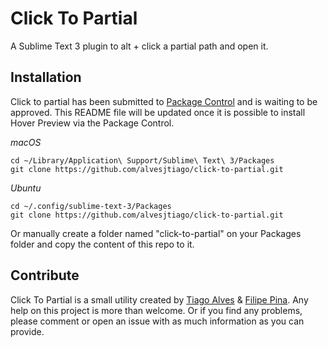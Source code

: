 # Click To Partial

A Sublime Text 3 plugin to alt + click a partial path and open it.

## Installation

Click to partial has been submitted to [Package Control](https://packagecontrol.io) and is waiting to be approved. This README file will be updated once it is possible to install Hover Preview via the Package Control.

_macOS_
```
cd ~/Library/Application\ Support/Sublime\ Text\ 3/Packages
git clone https://github.com/alvesjtiago/click-to-partial.git
```

_Ubuntu_
```
cd ~/.config/sublime-text-3/Packages
git clone https://github.com/alvesjtiago/click-to-partial.git
```

Or manually create a folder named "click-to-partial" on your Packages folder and copy the content of this repo to it.


## Contribute

Click To Partial is a small utility created by [Tiago Alves](https://twitter.com/alvesjtiago) & [Filipe Pina](https://twitter.com/filipepina).
Any help on this project is more than welcome. Or if you find any problems, please comment or open an issue with as much information as you can provide.

